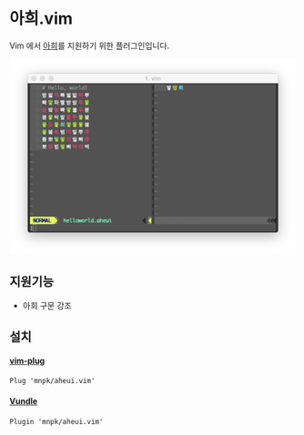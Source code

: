 # 아희.vim

Vim 에서 [아희](https://aheui.github.io/)를 지원하기 위한 플러그인입니다.

![](https://raw.githubusercontent.com/mnpk/aheui.vim/master/aheui.vim.png)

## 지원기능
- 아희 구문 강조

## 설치
#### [vim-plug](https://github.com/junegunn/vim-plug)
```
Plug 'mnpk/aheui.vim'
```

#### [Vundle](https://github.com/gmarik/vundle)
```
Plugin 'mnpk/aheui.vim'
```
